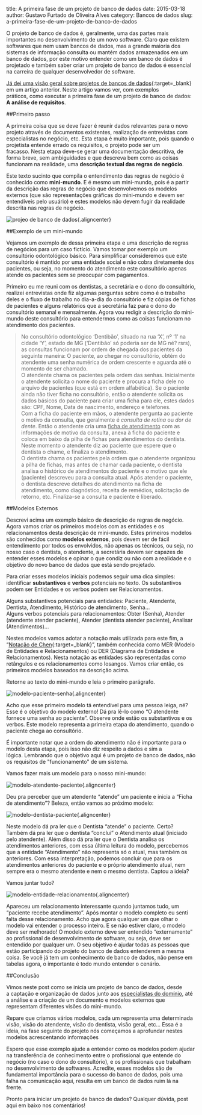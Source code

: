 title: A primeira fase de um projeto de banco de dados
date: 2015-03-18
author: Gustavo Furtado de Oliveira Alves
category: Bancos de dados
slug: a-primeira-fase-de-um-projeto-de-banco-de-dados

O projeto de banco de dados é, geralmente, uma das partes mais
importantes no desenvolvimento de um novo software. Claro que existem
softwares que nem usam bancos de dados, mas a grande maioria dos
sistemas de informação consulta ou mantém dados armazenados em um banco
de dados, por este motivo entender como um banco de dados é projetado e
também saber criar um projeto de banco de dados é essencial na carreira
de qualquer desenvolvedor de software.

[Já dei uma visão geral sobre projetos de bancos de
dados](http://www.dicasdeprogramacao.com.br/como-criar-um-projeto-de-banco-de-dados/ "Como criar um projeto de banco de dados"){:target=\_blank}
em um artigo anterior. Neste artigo vamos ver, com exemplos
práticos, como executar a primeira fase de um projeto de banco de dados:
**A análise de requisitos**.

##Primeiro passo

A primeira coisa que se deve fazer é reunir dados relevantes para o novo
projeto através de documentos existentes, realização de entrevistas com
especialistas no negócio, etc. Esta etapa é muito importante, pois
quando o projetista entende errado os requisitos, o projeto pode ser um
fracasso. Nesta etapa deve-se gerar uma documentação descritiva, de
forma breve, sem ambiguidades e que descreva bem como as coisas
funcionam na realidade, uma **descrição textual das regras de negócio**.

Este texto sucinto que compila o entendimento das regras de negócio é
conhecido como **mini-mundo**. E é mesmo um mini-mundo, pois é a partir
da descrição das regras de negócio que desenvolvemos os modelos externos
(que são representações gráficas do mini-mundo e devem ser entendíveis
pelo usuário) e estes modelos não devem fugir da realidade descrita nas
regras de negócio.

![projeo de banco de
dados](/images/a-primeira-fase-de-um-projeto-de-banco-de-dados/modelagem-de-banco-de-dados.jpg){.aligncenter}

##Exemplo de um mini-mundo

Vejamos um exemplo de dessa primeira etapa e uma descrição de regras de
negócios para um caso fictício. Vamos tomar por exemplo um consultório
odontológico básico. Para simplificar consideremos que este consultório
é mantido por uma entidade social e não cobra diretamente dos pacientes,
ou seja, no momento do atendimento este consultório apenas atende os
pacientes sem se preocupar com pagamentos.

Primeiro eu me reuni com os dentistas, a secretária e o dono do
consultório, realizei entrevistas onde fiz algumas perguntas sobre como
é o trabalho deles e o fluxo de trabalho no dia-a-dia do consultório e
fiz cópias de fichas de pacientes e alguns relatórios que a secretária
faz para o dono do consultório semanal e mensalmente. Agora vou redigir
a descrição do mini-mundo deste consultório para entendermos como as
coisas funcionam no atendimento dos pacientes.

> No consultório odontológico ‘Dentibão’, situado na rua ‘X’, nº ‘1’ na
> cidade ‘Y’, estado de MG (‘Dentibão’ só poderia ser de MG né? rsrs),
> as consultas funcionam por ordem de chegada dos pacientes da seguinte
> maneira: O paciente, ao chegar no consultório, obtém do atendente uma
> senha numérica de ordem crescente e aguarda até o momento de ser
> chamado.\
> O atendente chama os pacientes pela ordem das senhas. Inicialmente o
> atendente solicita o nome do paciente e procura a ficha dele no
> arquivo de pacientes (que está em ordem alfabética). Se o paciente
> ainda não tiver ficha no consultório, então o atendente solicita os
> dados básicos do paciente para criar uma ficha para ele, estes dados
> são: CPF, Nome, Data de nascimento, endereço e telefones.\
> Com a ficha do paciente em mãos, o atendente pergunta ao paciente o
> motivo da consulta, que geralmente é *consulta de rotina* ou *dor de
> dente*. Então o atendente cria uma <span
> style="text-decoration: underline;">ficha de atendimento</span> com as
> informações de motivo da consulta, anexa à ficha do paciente e coloca
> em baixo da pilha de fichas para atendimentos do dentista. Neste
> momento o atendente diz ao paciente que espere que o dentista o chame,
> e finaliza o atendimento.\
> O dentista chama os pacientes pela ordem que o atendente organizou a
> pilha de fichas, mas antes de chamar cada paciente, o dentista analisa
> o histórico de atendimentos do paciente e o motivo que ele (paciente)
> descreveu para a consulta atual. Após atender o paciente, o dentista
> descreve detalhes do atendimento na ficha de atendimento, como
> diagnóstico, receita de remédios, solicitação de retorno, etc.
> Finaliza-se a consulta e paciente é liberado.

##Modelos Externos

Descrevi acima um exemplo básico de descrição de regras de negócio.
Agora vamos criar os primeiros modelos com as entidades e os
relacionamentos desta descrição de mini-mundo. Estes primeiros modelos
são conhecidos como **modelos externos**, pois devem ser de fácil
entendimento por todos os envolvidos, não apenas os técnicos, ou seja,
no nosso caso o dentista, o atendente, a secretária devem ser capazes de
entender esses modelos e opinar o que condiz ou não com a realidade e o
objetivo do novo banco de dados que está sendo projetado.

Para criar esses modelos iniciais podemos seguir uma dica simples:
identificar **substantivos** e **verbos** potenciais no texto. Os
substantivos podem ser Entidades e os verbos podem ser Relacionamentos.

Alguns substantivos potenciais para entidades: Paciente, Atendente,
Dentista, Atendimento, Histórico de atendimento, Senha…\
Alguns verbos potenciais para relacionamentos: Obter (Senha), Atender
(atendente atender paciente), Atender (dentista atender paciente),
Analisar (Atendimentos)…

Nestes modelos vamos adotar a notação mais utilizada para este fim, a
“[Notação de
Chen](http://pt.wikipedia.org/wiki/Modelo_de_entidade_e_relacionamento "Modelo de Entidades e Relacionamentos"){:target=\_blank}”,
também conhecida como MER (Modelo de Entidades e Relacionamentos) ou DER
(Diagrama de Entidades e Relacionamentos). Nesta notação as entidades
são representadas como retângulos e os relacionamentos como
losangos. Vamos criar então, os primeiros modelos baseados na descrição
acima.

Retorne ao texto do mini-mundo e leia o primeiro parágrafo.

![modelo-paciente-senha](/images/a-primeira-fase-de-um-projeto-de-banco-de-dados/modelo-paciente-senha.png){.aligncenter}

Acho que esse primeiro modelo tá entendível para uma pessoa leiga, né?
Esse é o objetivo do modelo externo! Dá pra lê-lo como “O atendente
fornece uma senha ao paciente”. Observe onde estão os substantivos e os
verbos. Este modelo representa a primeira etapa do atendimento, quando o
paciente chega ao consultório.

É importante notar que a ordem do atendimento não é importante para o
modelo desta etapa, pois isso não diz respeito a dados e sim a
lógica. Lembrando que o objetivo aqui é um projeto de banco de dados,
não os requisitos de "funcionamento" de um sistema.

Vamos fazer mais um modelo para o nosso mini-mundo:

![modelo-atendente-paciente](/images/a-primeira-fase-de-um-projeto-de-banco-de-dados/modelo-atendente-paciente.png){.aligncenter}

Deu pra perceber que um atendente “atende” um paciente e inicia a “Ficha
de atendimento”? Beleza, então vamos ao próximo modelo:

![modelo-dentista-paciente](/images/a-primeira-fase-de-um-projeto-de-banco-de-dados/modelo-dentista-paciente.png){.aligncenter}

Neste modelo dá pra ler que o Dentista “atende” o paciente. Certo?
Também dá pra ler que o dentista “conclui” o Atendimento atual (iniciado
pelo atendente). Além disso dá pra ler que o Dentista analisa os
atendimentos anteriores, com essa última leitura do modelo, percebemos
que a entidade “Atendimento” não representa só o atual, mas também os
anteriores. Com essa interpretação, podemos concluir que para os
atendimentos anteriores do paciente e o próprio atendimento atual, nem
sempre era o mesmo atendente e nem o mesmo dentista. Captou a ideia?

Vamos juntar tudo?

![modelo-entidade-relacionamento](/images/a-primeira-fase-de-um-projeto-de-banco-de-dados/modelo-entidade-relacionamento.png){.aligncenter}

Apareceu um relacionamento interessante quando juntamos tudo, um
“paciente recebe atendimento”. Após montar o modelo completo eu senti
falta desse relacionamento. Acho que agora qualquer um que olhar o
modelo vai entender o processo inteiro. E se não estiver claro, o modelo
deve ser melhorado! O modelo externo deve ser entendido “externamente”
ao profissional de desenvolvimento de software, ou seja, deve ser
entendido por qualquer um. O seu objetivo é ajudar todas as pessoas que
estão participando do projeto do banco de dados entenderem a mesma
coisa. Se você já tem um conhecimento de banco de dados, não pense em
tabelas agora, o importante é todo mundo entender o cenário.

##Conclusão

Vimos neste post como se inicia um projeto de banco de dados, desde
a captação e organização de dados junto aos <span
style="text-decoration: underline;">especialistas do domínio</span>, até
a análise e a criação de um documento e modelos externos que representam
diferentes visões do mini-mundo.

Repare que criamos vários modelos, cada um representa uma determinada
visão, visão do atendente, visão do dentista, visão geral, etc... Essa é
a ideia, na fase seguinte do projeto nós começamos a aprofundar nestes
modelos acrescentando informações

Espero que esse exemplo ajude a entender como os modelos podem ajudar na
transferência de conhecimento entre o profissional que entende do
negócio (no caso o dono do consultório), e os profissionais que
trabalham no desenvolvimento de softwares. Acredite, esses modelos são
de fundamental importância para o sucesso do banco de dados, pois uma
falha na comunicação aqui, resulta em um banco de dados ruim lá na
frente.

Pronto para iniciar um projeto de banco de dados? Qualquer dúvida, post
aqui em baixo nos comentários!

